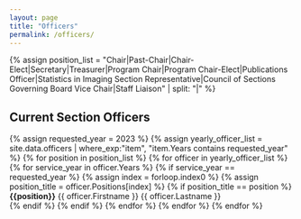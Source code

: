 ```yaml
---
layout: page
title: "Officers"
permalink: /officers/
---
```


{% assign position_list = "Chair|Past-Chair|Chair-Elect|Secretary|Treasurer|Program Chair|Program Chair-Elect|Publications Officer|Statistics in Imaging Section Representative|Council of Sections Governing Board Vice Chair|Staff Liaison" | split: "|" %}

## Current Section Officers

<p>
{% assign requested_year = 2023 %}
{% assign yearly_officer_list = site.data.officers | where_exp:"item", "item.Years contains requested_year" %}
{% for position in position_list %}
  {% for officer in yearly_officer_list %}
    {% for service_year in officer.Years %}
      {% if service_year == requested_year %}
        {% assign index = forloop.index0 %}
        {% assign position_title = officer.Positions[index] %}
        {% if position_title == position %}
            <b>{{position}}</b>  {{ officer.Firstname }} {{ officer.Lastname }} <br>
        {% endif %}
      {% endif %}
    {% endfor %}
  {% endfor %}
{% endfor %}
</p>











